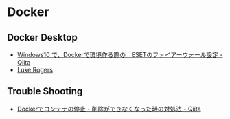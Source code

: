 # Docker

## Docker Desktop
- [Windows10 で、Dockerで環境作る際の　ESETのファイアーウォール設定 - Qiita](https://qiita.com/Naritoshi/items/09b3abf706caff237303)
- [Luke Rogers](https://lukerogers.com/2018/09/22/docker-file-sharing-w-cisco-vpn/)

## Trouble Shooting
- [Dockerでコンテナの停止・削除ができなくなった時の対処法 - Qiita](https://qiita.com/musatarosu/items/31d6293a93e75ca6073e)

